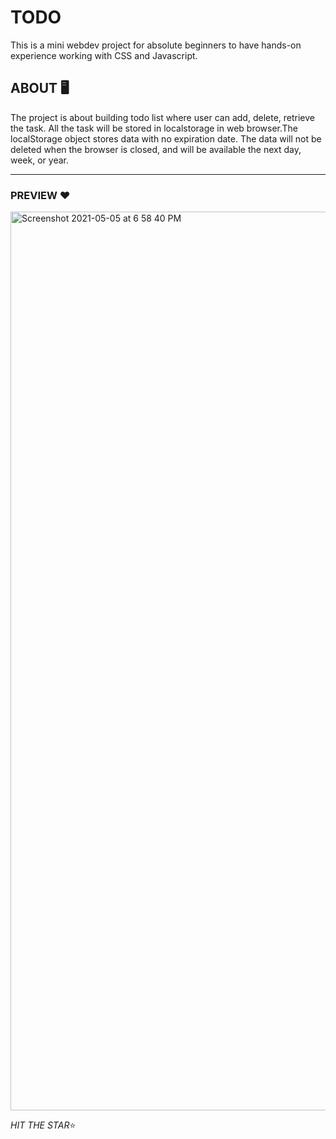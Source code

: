 # TODO
This is a mini webdev project for absolute beginners to have hands-on experience working with CSS and Javascript.
 
 ## ABOUT 🖥️
The project is about building todo list where user can add, delete, retrieve the task. All the task will be stored in localstorage in web browser.The localStorage object stores data with no expiration date. The data will not be deleted when the browser is closed, and will be available the next day, week, or year.
   
    
  ---
  
  ### PREVIEW ❤️
 <img width="1438" alt="Screenshot 2021-05-05 at 6 58 40 PM" src="https://user-images.githubusercontent.com/63841527/117149882-40b25380-add5-11eb-9bf1-a87e1ccbd09d.png">

    
  *HIT THE STAR*⭐ 
 

